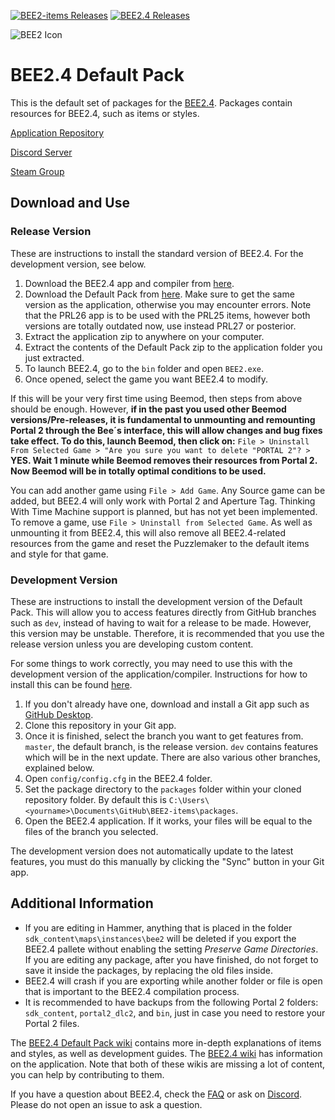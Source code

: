 [![BEE2-items Releases](https://img.shields.io/github/downloads/BEEmod/BEE2-items/total.svg?label=Packages)](https://github.com/BEEmod/BEE2-items/releases)
[![BEE2.4 Releases](https://img.shields.io/github/downloads/BEEmod/BEE2.4/total.svg?label=App)](https://github.com/BEEmod/BEE2.4/releases)

![BEE2 Icon](https://raw.githubusercontent.com/BEEmod/BEE2.4/master/bee2.ico)
# BEE2.4 Default Pack
This is the default set of packages for the [BEE2.4](https://github.com/BEEmod/BEE2.4). Packages contain resources for BEE2.4, such as items or styles.

[Application Repository](https://github.com/BEEmod/BEE2.4)

[Discord Server](https://discord.me/beemod)

[Steam Group](https://steamcommunity.com/groups/beemod)

## Download and Use

### Release Version

These are instructions to install the standard version of BEE2.4. For the development version, see below.

1. Download the BEE2.4 app and compiler from [here](https://github.com/BEEmod/BEE2.4/releases).
2. Download the Default Pack from [here](https://github.com/BEEmod/BEE2-items/releases). Make sure to get the same version as the application, otherwise you may encounter errors. Note that the PRL26 app is to be used with the PRL25 items, however both versions are totally outdated now, use instead PRL27 or posterior.
3. Extract the application zip to anywhere on your computer.
4. Extract the contents of the Default Pack zip to the application folder you just extracted.
5. To launch BEE2.4, go to the `bin` folder and open `BEE2.exe`.
6. Once opened, select the game you want BEE2.4 to modify.

If this will be your very first time using Beemod, then steps from above should be enough. However, **if in the past you used other Beemod versions/Pre-releases, it is fundamental to unmounting and remounting Portal 2 through the Bee´s interface, this will allow changes and bug fixes take effect. To do this, launch Beemod, then click on:** `File > Uninstall From Selected Game > "Are you sure you want to delete "PORTAL 2"? >` **YES. Wait 1 minute while Beemod removes their resources from Portal 2. Now Beemod will be in totally optimal conditions to be used.**

You can add another game using `File > Add Game`. Any Source game can be added, but BEE2.4 will only work with Portal 2 and Aperture Tag. Thinking With Time Machine support is planned, but has not yet been implemented.
To remove a game, use `File > Uninstall from Selected Game`. As well as unmounting it from BEE2.4, this will also remove all BEE2.4-related resources from the game and reset the Puzzlemaker to the default items and style for that game.

### Development Version

These are instructions to install the development version of the Default Pack. This will allow you to access features directly from GitHub branches such as `dev`, instead of having to wait for a release to be made. However, this version may be unstable. Therefore, it is recommended that you use the release version unless you are developing custom content.

For some things to work correctly, you may need to use this with the development version of the application/compiler. Instructions for how to install this can be found [here](https://github.com/BEEmod/BEE2.4#build-from-source-advanced-for-adding-to-bee24-program-windows).

1. If you don't already have one, download and install a Git app such as [GitHub Desktop](https://desktop.github.com/).
2. Clone this repository in your Git app.
3. Once it is finished, select the branch you want to get features from. `master`, the default branch, is the release version. `dev` contains features which will be in the next update. There are also various other branches, explained below.
4. Open `config/config.cfg` in the BEE2.4 folder.
4. Set the package directory to the `packages` folder within your cloned repository folder. By default this is `C:\Users\<yourname>\Documents\GitHub\BEE2-items\packages`.
5. Open the BEE2.4 application. If it works, your files will be equal to the files of the branch you selected.

The development version does not automatically update to the latest features, you must do this manually by clicking the "Sync" button in your Git app.

## Additional Information

- If you are editing in Hammer, anything that is placed in the folder `sdk_content\maps\instances\bee2` will be deleted if you export the BEE2.4 pallete without enabling the setting *Preserve Game Directories*. If you are editing any package, after you have finished, do not forget to save it inside the packages, by replacing the old files inside.
- BEE2.4 will crash if you are exporting while another folder or file is open that is important to the BEE2.4 compilation process.
- It is recommended to have backups from the following Portal 2 folders: `sdk_content`, `portal2_dlc2`, and `bin`, just in case you need to restore your Portal 2 files.

The [BEE2.4 Default Pack wiki](https://github.com/BEEmod/BEE2-items/wiki) contains more in-depth explanations of items and styles, as well as development guides. The [BEE2.4 wiki](https://github.com/BEEmod/BEE2.4/wiki) has information on the application. Note that both of these wikis are missing a lot of content, you can help by contributing to them.

If you have a question about BEE2.4, check the [FAQ](https://github.com/BEEmod/BEE2-items/wiki/FAQ) or ask on [Discord](https://discord.me/beemod). Please do not open an issue to ask a question.
